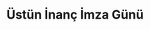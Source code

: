 ---
order: 1
title:  "Üstün İnanç İmza Günü"
img: "/assets/images/slides/6.jpg"
mobile-img: "/assets/images/slides/.jpg"
href: "" #
target: "" # _blank
---